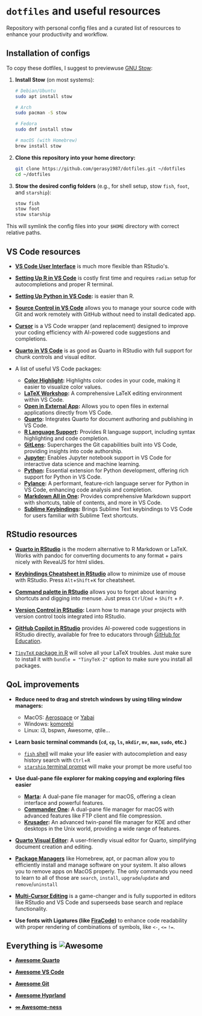# `dotfiles` and useful resources

Repository with personal config files and a curated list of resources to enhance your productivity and workflow.

## Installation of configs

To copy these dotfiles, I suggest to previewuse [GNU Stow](https://www.gnu.org/software/stow/):

1. **Install Stow** (on most systems):

   ```sh
   # Debian/Ubuntu
   sudo apt install stow

   # Arch
   sudo pacman -S stow

   # Fedora
   sudo dnf install stow

   # macOS (with Homebrew)
   brew install stow
   ```

2. **Clone this repository into your home directory:**

   ```sh
   git clone https://github.com/gerasy1987/dotfiles.git ~/dotfiles
   cd ~/dotfiles
   ```

3. **Stow the desired config folders** (e.g., for shell setup, stow `fish`, `foot`, and `starship`):

   ```sh
   stow fish
   stow foot
   stow starship
   ```

This will symlink the config files into your `$HOME` directory with correct relative paths.

## VS Code resources

- **[VS Code User Interface](https://code.visualstudio.com/docs/getstarted/userinterface)** is much more flexible than RStudio's.

- **[Setting Up R in VS Code](https://code.visualstudio.com/docs/languages/r)** is costly first time and requires `radian` setup for autocompletions and proper R terminal.

- **[Setting Up Python in VS Code](https://code.visualstudio.com/docs/python/python-tutorial):** is easier than R.

- **[Source Control in VS Code](https://code.visualstudio.com/docs/sourcecontrol/overview)** allows you to manage your source code with Git and work remotely with GitHub without need to install dedicated app.

- **[Cursor](https://www.cursor.com)** is a VS Code wrapper (and replacement) designed to improve your coding efficiency with AI-powered code suggestions and completions.

- **[Quarto in VS Code](https://quarto.org/docs/tools/vscode.html)** is as good as Quarto in RStudio with full support for chunk controls and visual editor.

- A list of useful VS Code packages:

    - **[Color Highlight](https://marketplace.visualstudio.com/items?itemName=naumovs.color-highlight):** Highlights color codes in your code, making it easier to visualize color values.
    - **[LaTeX Workshop](https://marketplace.visualstudio.com/items?itemName=James-Yu.latex-workshop):** A comprehensive LaTeX editing environment within VS Code.
    - **[Open in External App](https://marketplace.visualstudio.com/items?itemName=YuTengjing.open-in-external-app):** Allows you to open files in external applications directly from VS Code.
    - **[Quarto](https://marketplace.visualstudio.com/items?itemName=quarto.quarto):** Integrates Quarto for document authoring and publishing in VS Code.
    - **[R Language Support](https://marketplace.visualstudio.com/items?itemName=REditorSupport.r):** Provides R language support, including syntax highlighting and code completion.
    - **[GitLens](https://marketplace.visualstudio.com/items?itemName=eamodio.gitlens):** Supercharges the Git capabilities built into VS Code, providing insights into code authorship.
    - **[Jupyter](https://marketplace.visualstudio.com/items?itemName=ms-toolsai.jupyter):** Enables Jupyter notebook support in VS Code for interactive data science and machine learning.
    - **[Python](https://marketplace.visualstudio.com/items?itemName=ms-python.python):** Essential extension for Python development, offering rich support for Python in VS Code.
    - **[Pylance](https://marketplace.visualstudio.com/items?itemName=ms-python.vscode-pylance):** A performant, feature-rich language server for Python in VS Code, enhancing code analysis and completion.
    - **[Markdown All in One](https://marketplace.visualstudio.com/items?itemName=yzhang.markdown-all-in-one):** Provides comprehensive Markdown support with shortcuts, table of contents, and more in VS Code.
    - **[Sublime Keybindings](https://marketplace.visualstudio.com/items?itemName=ms-vscode.sublime-keybindings):** Brings Sublime Text keybindings to VS Code for users familiar with Sublime Text shortcuts.

## RStudio resources

- **[Quarto in RStudio](https://quarto.org/docs/tools/rstudio.html)** is the modern alternative to R Markdown or LaTeX. Works with pandoc for converting documents to any format + pairs nicely with RevealJS for html slides.

- **[Keybindings Cheatsheet in RStudio](https://support.posit.co/hc/en-us/articles/200711853-Keyboard-Shortcuts-in-the-RStudio-IDE)** allow to minimize use of mouse with RStudio. Press `Alt`+`Shift`+`K` for cheatsheet.

- **[Command palette in RStudio](https://docs.posit.co/ide/user/ide/guide/ui/command-palette.html)** allows you to forget about learning shortcuts and digging into menuse. Just press `Ctrl`/`Cmd` + `Shift` + `P`.


- **[Version Control in RStudio](https://docs.posit.co/ide/user/ide/guide/tools/version-control.html):** Learn how to manage your projects with version control tools integrated into RStudio.

- **[GitHub Copilot in RStudio](https://docs.posit.co/ide/user/ide/guide/tools/copilot.html)** provides AI-powered code suggestions in RStudio directly, available for free to educators through [GitHub for Education](https://docs.github.com/en/copilot/managing-copilot/managing-copilot-as-an-individual-subscriber/managing-your-copilot-subscription/getting-free-access-to-copilot-as-a-student-teacher-or-maintainer).

- [`TinyTeX` package in R](https://yihui.org/tinytex/) will solve all your LaTeX troubles. Just make sure to install it with `bundle = "TinyTeX-2"` option to make sure you install all packages.

## QoL improvements

- **Reduce need to drag and stretch windows by using tiling window managers:**
  - MacOS: [Aerospace](https://github.com/nikitabobko/AeroSpace) or [Yabai](https://github.com/koekeishiya/yabai)
  - Windows: [komorebi](https://github.com/LGUG2Z/komorebi)
  - Linux: i3, bspwn, Awesome, qtile...

- **Learn basic terminal commands (`cd`, `cp`, `ls`, `mkdir`, `mv`, `man`, `sudo`, etc.)**
  - [`fish` shell](https://fishshell.com/) will make your life easier with autocompletion and easy history search with `Ctrl`+`R`
  - [`starship` terminal prompt](https://starship.rs/) will make your prompt be more useful too

- **Use dual-pane file explorer for making copying and exploring files easier**
  - **[Marta](hhttps://marta.sh/):** A dual-pane file manager for macOS, offering a clean interface and powerful features.
  - **[Commander One](https://mac.eltima.com/file-manager.html):** A dual-pane file manager for macOS with advanced features like FTP client and file compression.
  - **[Krusader](https://krusader.org/):** An advanced twin-panel file manager for KDE and other desktops in the Unix world, providing a wide range of features.

- **[Quarto Visual Editor](https://quarto.org/docs/visual-editor/):** A user-friendly visual editor for Quarto, simplifying document creation and editing.

- **[Package Managers](https://brew.sh/)** like Homebrew, apt, or pacman allow you to efficiently install and manage software on your system. It also allows you to remove apps on MacOS properly. The only commands you need to learn to all of those are `search`, `install`, `upgrade`/`update` and `remove`/`uninstall`

- **[Multi-Cursor Editing](https://code.visualstudio.com/docs/editor/codebasics#_multi-cursor-modifications)** is a game-changer and is fully supported in editors like RStudio and VS Code and superseeds base search and replace functionality.

- **Use fonts with Ligatures (like [FiraCode](https://github.com/tonsky/FiraCode))** to enhance code readability with proper rendering of combinations of symbols, like `<-`, `<=` `!=`.

## **Everything is ![Awesome](https://awesome.re/badge.svg)**

- **[Awesome Quarto](https://github.com/mcanouil/awesome-quarto)** 

- **[Awesome VS Code](https://github.com/viatsko/awesome-vscode)** 

- **[Awesome Git](https://github.com/dictcp/awesome-git)**

- **[Awesome Hyprland](https://github.com/hyprland-community/awesome-hyprland)** 

- **[$\infty$ Awesome-ness](https://project-awesome.org/)**


